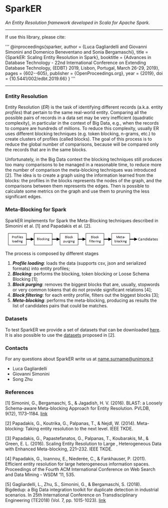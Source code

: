 # SparkER
_An Entity Resolution framework developed in Scala for Apache Spark._

---

If use this library, please cite:

'''
@inproceedings{sparker,
  author    = {Luca Gagliardelli and
               Giovanni Simonini and
               Domenico Beneventano and
               Sonia Bergamaschi},
  title     = {SparkER: Scaling Entity Resolution in Spark},
  booktitle = {Advances in Database Technology - 22nd International Conference on
               Extending Database Technology, {EDBT} 2019, Lisbon, Portugal, March
               26-29, 2019},
  pages     = {602--605},
  publisher = {OpenProceedings.org},
  year      = {2019},
  doi       = {10.5441/002/edbt.2019.66}
}
'''

---

### Entity Resolution
Entity Resolution (*ER*) is the task of identifying different records (a.k.a. entity *profiles*) that pertain to the same real-world entity. Comparing all the possible pairs of records in a data set may be very inefficient (quadratic complexity), in particular in the context of Big Data, e.g., when the records to compare are hundreds of millions. To reduce this complexity, usually ER uses different blocking techniques (e.g. token blocking, n-grams, etc.) to create clusters of profiles (called blocks). The goal of this process is to reduce the global number of comparisons, because will be compared only the records that are in the same blocks.

Unfortunately, in the Big Data context the blocking techniques still produces too many comparisons to be managed in a reasonable time, to reduce more the number of comparison the meta-blocking techniques was introduced [2]. The idea is to create a graph using the information learned from the blocks: the profiles in the blocks represents the nodes of the graph, and the comparisons between them represents the edges. Then is possible to calculate some metrics on the graph and use them to pruning the less significant edges.

### Meta-Blocking for Spark
SparkER implements for Spark the Meta-Blocking techniques described in Simonini et al. [1] and Papadakis et al. [2].

[![stages](https://github.com/Gaglia88/sparker/raw/master/img/stages.png)](#stages)

The process is composed by different stages
1. ***Profile loading***: loads the data (supports csv, json and serialized formats) into entity profiles;
2. ***Blocking***: performs the blocking, token blocking or Loose Schema Blocking [1];
4. ***Block purging***: removes the biggest blocks that are, usually, stopwords or very common tokens that do not provide significant relations [4];
5. ***Block filtering***: for each entity profile, filters out the biggest blocks [3];
6. ***Meta-blocking***: performs the meta-blocking, producing as results the list of candidates pairs that could be matches.

### Datasets
To test SparkER we provide a set of datasets that can be downloaded [here](https://sourceforge.net/projects/sparker/files/). It is also possible to use the [datasets](https://sourceforge.net/projects/erframework/files/) proposed in [2].

### Contacts
For any questions about SparkER write us at name.surname@unimore.it
* Luca Gagliardelli
* Giovanni Simonini
* Song Zhu

### References
[1] Simonini, G., Bergamaschi, S., & Jagadish, H. V. (2016). BLAST: a Loosely Schema-aware Meta-blocking Approach for Entity Resolution. PVLDB, 9(12), 1173–1184. [link](http://www.vldb.org/pvldb/vol9/p1173-simonini.pdf)

[2] Papadakis, G., Koutrika, G., Palpanas, T., & Nejdl, W. (2014). Meta-blocking: Taking entity resolution to the next level. IEEE TKDE.

[3] Papadakis, G., Papastefanatos, G., Palpanas, T., Koubarakis, M., & Green, E. L. (2016). Scaling Entity Resolution to Large , Heterogeneous Data with Enhanced Meta-blocking, 221–232. IEEE TKDE.

[4] Papadakis, G., Ioannou, E., Niederée, C., & Fankhauser, P. (2011). Efficient entity resolution for large heterogeneous information spaces. Proceedings of the Fourth ACM International Conference on Web Search and Data Mining - WSDM ’11, 535.

[5] Gagliardelli, L., Zhu, S., Simonini, G., & Bergamaschi, S. (2018). Bigdedup: a Big Data integration toolkit for duplicate detection in industrial scenarios. In 25th International Conference on Transdisciplinary Engineering (TE2018) (Vol. 7, pp. 1015-1023). [link](https://iris.unimore.it/retrieve/handle/11380/1165040/201434/ATDE7-1015.pdf)
